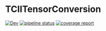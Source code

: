 # TCIITensorConversion

[![Dev](https://img.shields.io/badge/docs-dev-blue.svg)](https://tensors4fields.gitlab.io/TCIITensorConversion.jl/dev/index.html)
[![pipeline status](https://gitlab.com/tensors4fields/TCIITensorConversion.jl/badges/main/pipeline.svg)](https://gitlab.com/tensors4fields/TCIITensorConversion.jl/-/commits/main)
[![coverage report](https://gitlab.com/tensors4fields/TCIITensorConversion.jl/badges/main/coverage.svg)](https://gitlab.com/tensors4fields/TCIITensorConversion.jl/-/commits/main)
